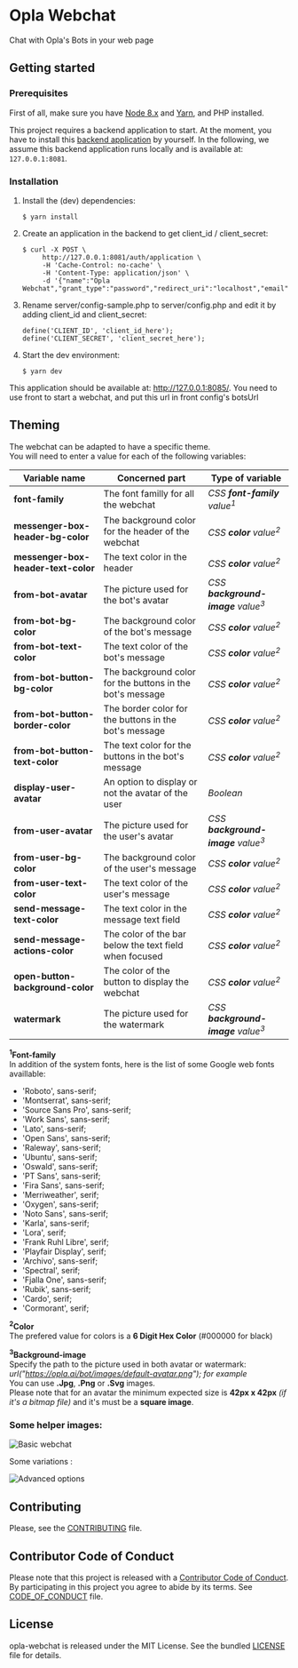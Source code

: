 # Opla Webchat
Chat with Opla's Bots in your web page 

## Getting started

### Prerequisites

First of all, make sure you have [Node 8.x](https://nodejs.org/en/download/) and
[Yarn](https://yarnpkg.com/en/docs/install), and PHP installed.

This project requires a backend application to start. At the moment, you have to
install this [backend application](https://github.com/Opla/backend) by yourself.
In the following, we assume this backend application runs locally and is
available at: `127.0.0.1:8081`.

### Installation

1. Install the (dev) dependencies:

    ```
    $ yarn install
    ```

2. Create an application in the backend to get client_id / client_secret:

   ```
   $ curl -X POST \
        http://127.0.0.1:8081/auth/application \
        -H 'Cache-Control: no-cache' \
        -H 'Content-Type: application/json' \
        -d '{"name":"Opla Webchat","grant_type":"password","redirect_uri":"localhost","email":"bob@email.com"}'
   ```

4. Rename server/config-sample.php to server/config.php and edit it by adding client_id and client_secret:

    ```
    define('CLIENT_ID', 'client_id_here');
    define('CLIENT_SECRET', 'client_secret_here');
    ```
  
3. Start the dev environment:

    ```
    $ yarn dev
    ```

This application should be available at: http://127.0.0.1:8085/.
You need to use front to start a webchat, and put this url in front config's botsUrl


## Theming

The webchat can be adapted to have a specific theme.<br />
You will need to enter a value for each of the following variables:

Variable name | Concerned part | Type of variable
------------ | ------------- | -------------
**font-family** | The font familly for all the webchat | *CSS **font-family** value<sup>1</sup>*
**messenger-box-header-bg-color** | The background color for the header of the webchat | *CSS **color** value<sup>2</sup>*
**messenger-box-header-text-color** | The text color in the header | *CSS **color** value<sup>2</sup>*
**from-bot-avatar** | The picture used for the bot's avatar | *CSS **background-image** value<sup>3</sup>*
**from-bot-bg-color** | The background color of the bot's message | *CSS **color** value<sup>2</sup>*
**from-bot-text-color** | The text color of the bot's message | *CSS **color** value<sup>2</sup>*
**from-bot-button-bg-color** | The background color for the buttons in the bot's message | *CSS **color** value<sup>2</sup>*
**from-bot-button-border-color** | The border color for the buttons in the bot's message | *CSS **color** value<sup>2</sup>*
**from-bot-button-text-color** | The text color for the buttons in the bot's message | *CSS **color** value<sup>2</sup>*
**display-user-avatar** | An option to display or not the avatar of the user | *Boolean*
**from-user-avatar** | The picture used for the user's avatar | *CSS **background-image** value<sup>3</sup>*
**from-user-bg-color** | The background color of the user's message | *CSS **color** value<sup>2</sup>*
**from-user-text-color** | The text color of the user's message | *CSS **color** value<sup>2</sup>*
**send-message-text-color** | The text color in the message text field | *CSS **color** value<sup>2</sup>*
**send-message-actions-color** | The color of the bar below the text field when focused | *CSS **color** value<sup>2</sup>*
**open-button-background-color** | The color of the button to display the webchat | *CSS **color** value<sup>2</sup>*
**watermark** | The picture used for the watermark | *CSS **background-image** value<sup>3</sup>*

**<sup>1</sup>Font-family**<br />
In addition  of the system fonts, here is the list of some Google web fonts availlable:
- 'Roboto', sans-serif;
- 'Montserrat', sans-serif;
- 'Source Sans Pro', sans-serif;
- 'Work Sans', sans-serif;
- 'Lato', sans-serif;
- 'Open Sans', sans-serif;
- 'Raleway', sans-serif;
- 'Ubuntu', sans-serif;
- 'Oswald', sans-serif;
- 'PT Sans', sans-serif;
- 'Fira Sans', sans-serif;
- 'Merriweather', serif;
- 'Oxygen', sans-serif;
- 'Noto Sans', sans-serif;
- 'Karla', sans-serif;
- 'Lora', serif;
- 'Frank Ruhl Libre', serif;
- 'Playfair Display', serif;
- 'Archivo', sans-serif;
- 'Spectral', serif;
- 'Fjalla One', sans-serif;
- 'Rubik', sans-serif;
- 'Cardo', serif;
- 'Cormorant', serif;

**<sup>2</sup>Color**<br />
The prefered value for colors is a **6 Digit Hex Color** (#000000 for black)

**<sup>3</sup>Background-image**<br />
Specify the path to the picture used in both avatar or watermark: *url("https://opla.ai/bot/images/default-avatar.png"); for example*<br />
You can use **.Jpg**, **.Png** or **.Svg** images.<br />
Please note that for an avatar the minimum expected size is **42px x 42px** *(if it's a bitmap file)* and it's must be a **square image**.

### Some helper images:

![Basic webchat](https://opla.ai/bot/images/webchat-theming_view-basic.jpg)

Some variations : 

![Advanced options](https://opla.ai/bot/images/webchat-theming_view-advanced.jpg)


## Contributing

Please, see the [CONTRIBUTING](CONTRIBUTING.md) file.


## Contributor Code of Conduct

Please note that this project is released with a [Contributor Code of
Conduct](http://contributor-covenant.org/). By participating in this project you
agree to abide by its terms. See [CODE_OF_CONDUCT](CODE_OF_CONDUCT.md) file.


## License

opla-webchat is released under the MIT License. See the bundled
[LICENSE](LICENSE) file for details.